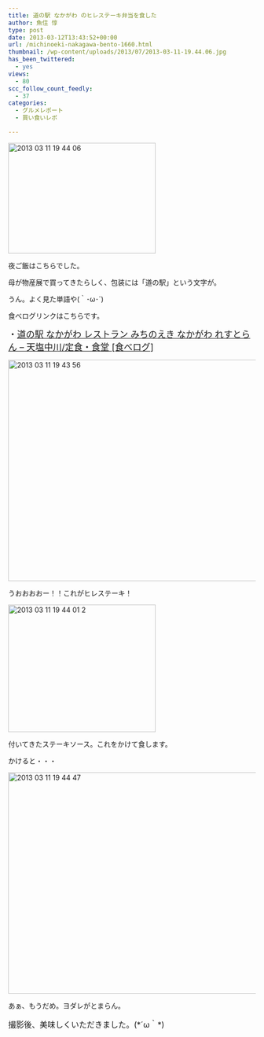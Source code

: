 ```yaml
---
title: 道の駅 なかがわ のヒレステーキ弁当を食した
author: 魚住 惇
type: post
date: 2013-03-12T13:43:52+00:00
url: /michinoeki-nakagawa-bento-1660.html
thumbnail: /wp-content/uploads/2013/07/2013-03-11-19.44.06.jpg
has_been_twittered:
  - yes
views:
  - 80
scc_follow_count_feedly:
  - 37
categories:
  - グルメレポート
  - 買い食いレポ

---
```

<img decoding="async" loading="lazy" title="2013-03-11 19.44.06.jpg" src="/wp-content/uploads/2013/03/2013-03-11-19.44.06.jpg" alt="2013 03 11 19 44 06" width="300" height="225" border="0" />

夜ご飯はこちらでした。

<!--more-->

母が物産展で買ってきたらしく、包装には「道の駅」という文字が。

うん。よく見た単語や(｀･ω･´)

食べログリンクはこちらです。

<span style="font-size: 18px;">・</span><a style="font-size: 18px;" href="http://tabelog.com/hokkaido/A0109/A010904/1006245/" target="_blank">道の駅 なかがわ レストラン みちのえき なかがわ れすとらん &#8211; 天塩中川/定食・食堂 [食べログ]</a></p> 

<img decoding="async" loading="lazy" title="2013-03-11 19.43.56.jpg" src="/wp-content/uploads/2013/03/2013-03-11-19.43.56.jpg" alt="2013 03 11 19 43 56" width="600" height="450" border="0" /> 

うおおおおー！！これがヒレステーキ！</p> 

<img decoding="async" loading="lazy" title="2013-03-11_19.44.01-2.jpg" src="/wp-content/uploads/2013/03/2013-03-11_19.44.01-2.jpg" alt="2013 03 11 19 44 01 2" width="300" height="259" border="0" /> 

付いてきたステーキソース。これをかけて食します。</p> 

かけると・・・</p> </p> 

<img decoding="async" loading="lazy" title="2013-03-11 19.44.47.jpg" src="/wp-content/uploads/2013/03/2013-03-11-19.44.47.jpg" alt="2013 03 11 19 44 47" width="600" height="450" border="0" /> 

あぁ、もうだめ。ヨダレがとまらん。</p> 

<p style="font-size: 16px;">
  撮影後、美味しくいただきました。(*´ω｀*)
</p>